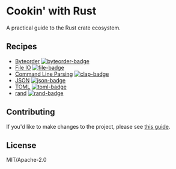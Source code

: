 # Cookin' with Rust

A practical guide to the Rust crate ecosystem.

## Recipes
* [Byteorder](pages/byteorder.html) [![byteorder-badge]][byteorder]
* [File IO](pages/fileio.html) [![file-badge]][file]
* [Command Line Parsing](pages/cliparsing.html) [![clap-badge]][clap]
* [JSON](pages/json.html) [![json-badge]][json]
* [TOML](pages/toml.html) [![toml-badge]][toml]
* [rand](pages/rand.html) [![rand-badge]][rand]

## Contributing
If you'd like to make changes to the project, please see [this guide](CONTRIBUTING.html).

## License

MIT/Apache-2.0


<!-- Links -->

[byteorder-badge]: https://img.shields.io/crates/v/rustc-serialize.svg?label=byteorder
[byteorder]: https://docs.rs/byteorder
[file-badge]: https://img.shields.io/crates/v/rustc-serialize.svg?label=file
[file]: https://doc.rust-lang.org/std/fs/struct.File.html
[clap-badge]: https://img.shields.io/crates/v/rustc-serialize.svg?label=clap
[clap]: https://kbknapp.github.io/clap-rs/clap/struct.Arg.html
[json-badge]: https://img.shields.io/crates/v/rustc-serialize.svg?label=json
[json]: http://json.rs/doc/json
[toml-badge]: https://img.shields.io/crates/v/rustc-serialize.svg?label=toml
[toml]: http://alexcrichton.com/toml-rs/toml/
[rand-badge]: https://img.shields.io/crates/v/rand.svg?label=rand
[rand]: https://doc.rust-lang.org/rand/rand/index.html
[error-docs]: https://doc.rust-lang.org/book/error-handling.html 
[error-blog]: https://brson.github.io/2016/11/30/starting-with-error-chain
